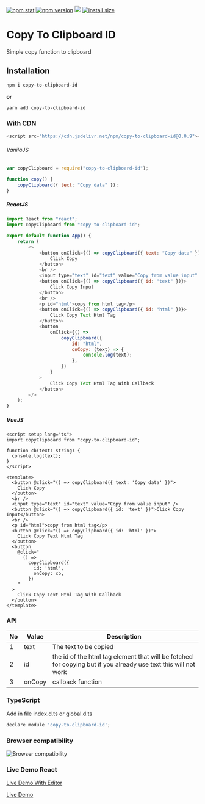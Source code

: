 
[![npm stat](https://img.shields.io/npm/dm/copy-to-clipboard-id.svg?style=flat-square)](https://npm-stat.com/charts.html?package=copy-to-clipboard-id)
[![npm version](https://img.shields.io/npm/v/copy-to-clipboard-id.svg?style=flat-square)](https://www.npmjs.com/package/copy-to-clipboard-id)
[![](https://data.jsdelivr.com/v1/package/npm/copy-to-clipboard-id/badge)](https://www.jsdelivr.com/package/npm/copy-to-clipboard-id)
[![install size](https://packagephobia.com/badge?p=copy-to-clipboard-id@0.0.9)](https://packagephobia.com/result?p=copy-to-clipboard-id@0.0.9)

# Copy To Clipboard ID

Simple copy function to clipboard

## Installation

```bash
npm i copy-to-clipboard-id
```

**or**

```bash
yarn add copy-to-clipboard-id
```
### With CDN
```javascript
<script src="https://cdn.jsdelivr.net/npm/copy-to-clipboard-id@0.0.9"></script>
```

###### VanilaJS

```javascript
var copyClipboard = require("copy-to-clipboard-id");

function copy() {
    copyClipboard({ text: "Copy data" });
}
```

##### ReactJS

```javascript
import React from "react";
import copyClipboard from "copy-to-clipboard-id";

export default function App() {
    return (
        <>
            <button onClick={() => copyClipboard({ text: "Copy data" })}>
                Click Copy
            </button>
            <br />
            <input type="text" id="text" value="Copy from value input" />
            <button onClick={() => copyClipboard({ id: "text" })}>
                Click Copy Input
            </button>
            <br />
            <p id="html">copy from html tag</p>
            <button onClick={() => copyClipboard({ id: "html" })}>
                Click Copy Text Html Tag
            </button>
            <button
                onClick={() =>
                    copyClipboard({
                        id: "html",
                        onCopy: (text) => {
                            console.log(text);
                        },
                    })
                }
            >
                Click Copy Text Html Tag With Callback
            </button>
        </>
    );
}
```

##### VueJS
```
<script setup lang="ts">
import copyClipboard from "copy-to-clipboard-id";

function cb(text: string) {
  console.log(text);
}
</script>

<template>
  <button @click="() => copyClipboard({ text: 'Copy data' })">
    Click Copy
  </button>
  <br />
  <input type="text" id="text" value="Copy from value input" />
  <button @click="() => copyClipboard({ id: 'text' })">Click Copy Input</button>
  <br />
  <p id="html">copy from html tag</p>
  <button @click="() => copyClipboard({ id: 'html' })">
    Click Copy Text Html Tag
  </button>
  <button
    @click="
      () =>
        copyClipboard({
          id: 'html',
          onCopy: cb,
        })
    "
  >
    Click Copy Text Html Tag With Callback
  </button>
</template>
```

### API
No | Value | Description
--- | --- | ---
1 | text | The text to be copied
2 | id | the id of the html tag element that will be fetched for copying but if you already use text this will not work
3 | onCopy | callback function

### TypeScript
Add in file index.d.ts or global.d.ts

```javascript
declare module 'copy-to-clipboard-id';
```
### Browser compatibility
![Browser compatibility](https://drive.google.com/uc?export=view&id=12JkQgDvbiMJZByuzrEbJXsSRBfIvS033)

### Live Demo React
[Live Demo With Editor](https://stackblitz.com/edit/react-ts-yeygse?file=App.tsx) 
<br/>

[Live Demo](https://react-ts-yeygse.stackblitz.io) 